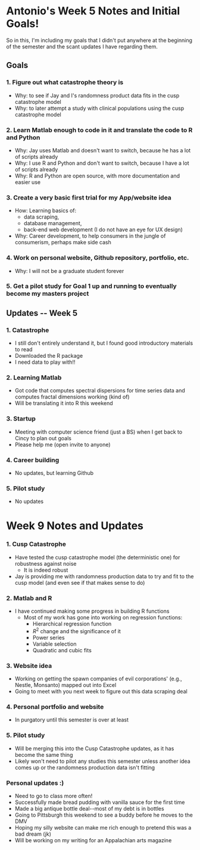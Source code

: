 # Antonio's Week 5 Notes and Initial Goals!
So in this, I'm including my goals that I didn't put anywhere at the beginning of the semester and the scant updates I have regarding them.

## Goals
### 1. Figure out what catastrophe theory is
  - Why: to see if Jay and I's randomness product data fits in the cusp catastrophe model
  - Why: to later attempt a study with clinical populations using the cusp catastrophe model
### 2. Learn Matlab enough to code in it and translate the code to R and Python
  - Why: Jay uses Matlab and doesn't want to switch, because he has a lot of scripts already
  - Why: I use R and Python and don't want to switch, because I have a lot of scripts already
  - Why: R and Python are open source, with more documentation and easier use
### 3. Create a very basic first trial for my App/website idea
  - How: Learning basics of:
    - data scraping,
    - database management,
    - back-end web development (I do not have an eye for UX design)
  - Why: Career development, to help consumers in the jungle of consumerism, perhaps make side cash
### 4. Work on personal website, Github repository, portfolio, etc.
  - Why: I will not be a graduate student forever
### 5. Get a pilot study for Goal 1 up and running to eventually become my masters project

## Updates -- Week 5
### 1. Catastrophe
  - I still don't entirely understand it, but I found good introductory materials to read
  - Downloaded the R package
  - I need data to play with!!
### 2. Learning Matlab
  - Got code that computes spectral dispersions for time series data and computes fractal dimensions working (kind of)
  - Will be translating it into R this weekend
### 3. Startup
  - Meeting with computer science friend (just a BS) when I get back to Cincy to plan out goals
  - Please help me (open invite to anyone)
### 4. Career building
  - No updates, but learning Github
### 5. Pilot study
  - No updates

# Week 9 Notes and Updates
### 1. Cusp Catastrophe
  - Have tested the cusp catastrophe model (the deterministic one) for robustness against noise
      - It is indeed robust
  - Jay is providing me with randomness production data to try and fit to the cusp model (and even see if that makes sense to do)

### 2. Matlab and R
  - I have continued making some progress in building R functions
      - Most of my work has gone into working on regression functions:
          - Hierarchical regression function
          - $R^2$ change and the significance of it
          - Power series
          - Variable selection
          - Quadratic and cubic fits
       
### 3. Website idea
  - Working on getting the spawn companies of evil corporations' (e.g., Nestle, Monsanto) mapped out into Excel
  - Going to meet with you next week to figure out this data scraping deal

### 4. Personal portfolio and website
  - In purgatory until this semester is over at least

### 5. Pilot study
  - Will be merging this into the Cusp Catastrophe updates, as it has become the same thing
  - Likely won't need to pilot any studies this semester unless another idea comes up or the randomness production data isn't fitting

### Personal updates :)
  - Need to go to class more often!
  - Successfully made bread pudding with vanilla sauce for the first time
  - Made a big antique bottle deal--most of my debt is in bottles
  - Going to Pittsburgh this weekend to see a buddy before he moves to the DMV
  - Hoping my silly website can make me rich enough to pretend this was a bad dream (jk)
  - Will be working on my writing for an Appalachian arts magazine 
